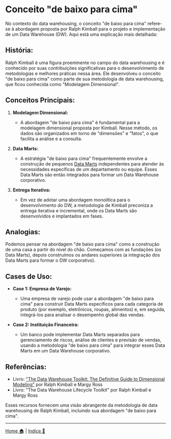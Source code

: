# Conceito "de baixo para cima"

No contexto do data warehousing, o conceito "de baixo para cima" refere-se à abordagem proposta por Ralph Kimball para o projeto e implementação de um Data Warehouse (DW). Aqui está uma explicação mais detalhada:

## História:
Ralph Kimball é uma figura proeminente no campo do data warehousing e é conhecido por suas contribuições significativas para o desenvolvimento de metodologias e melhores práticas nessa área. Ele desenvolveu o conceito "de baixo para cima" como parte de sua metodologia de data warehousing, que ficou conhecida como "Modelagem Dimensional".

## Conceitos Principais:
1. **Modelagem Dimensional:**
   - A abordagem "de baixo para cima" é fundamental para a modelagem dimensional proposta por Kimball. Nesse método, os dados são organizados em torno de "dimensões" e "fatos", o que facilita a análise e a consulta.

2. **Data Marts:**
   - A estratégia "de baixo para cima" frequentemente envolve a construção de pequenos [Data Marts](./data_marts.md) independentes para atender às necessidades específicas de um departamento ou equipe. Esses Data Marts são então integrados para formar um Data Warehouse corporativo.

3. **Entrega Iterativa:**
   - Em vez de adotar uma abordagem monolítica para o desenvolvimento do DW, a metodologia de Kimball preconiza a entrega iterativa e incremental, onde os Data Marts são desenvolvidos e implantados em fases.

## Analogias:
Podemos pensar na abordagem "de baixo para cima" como a construção de uma casa a partir do nível do chão. Começamos com as fundações (os Data Marts), depois construímos os andares superiores (a integração dos Data Marts para formar o DW corporativo).

## Cases de Uso:
- **Case 1: Empresa de Varejo:**
  - Uma empresa de varejo pode usar a abordagem "de baixo para cima" para construir Data Marts específicos para cada categoria de produto (por exemplo, eletrônicos, roupas, alimentos) e, em seguida, integrá-los para analisar o desempenho global das vendas.

- **Case 2: Instituição Financeira:**
  - Um banco pode implementar Data Marts separados para gerenciamento de riscos, análise de clientes e previsão de vendas, usando a metodologia "de baixo para cima" para integrar esses Data Marts em um Data Warehouse corporativo.

## Referências:
- Livro: ["The Data Warehouse Toolkit: The Definitive Guide to Dimensional Modeling"](./doc/The_Data_Warehouse_Toolkit.pdf) por Ralph Kimball e Margy Ross
- Livro: "The Data Warehouse Lifecycle Toolkit" por Ralph Kimball e Margy Ross

Esses recursos fornecem uma visão abrangente da metodologia de data warehousing de Ralph Kimball, incluindo sua abordagem "de baixo para cima".


-----

[Home 🏠](../README.md) | [Indice 📇](README.md)